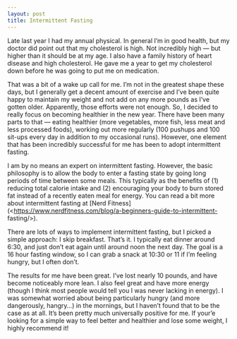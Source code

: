 ```yaml
---
layout: post
title: Intermittent Fasting
---
```


Late last year I had my annual physical. In general I’m in good health, but my
doctor did point out that my cholesterol is high. Not incredibly high — but
higher than it should be at my age. I also have a family history of heart
disease and high cholesterol. He gave me a year to get my cholesterol down
before he was going to put me on medication.

That was a bit of a wake up call for me. I’m not in the greatest shape these
days, but I generally get a decent amount of exercise and I’ve been quite
happy to maintain my weight and not add on any more pounds as I’ve gotten
older. Apparently, those efforts were not enough. So, I decided to really
focus on becoming healthier in the new year. There have been many parts to
that — eating healthier (more vegetables, more fish, less meat and less
processed foods), working out more regularly (100 pushups and 100 sit-ups
every day in addition to my occasional runs). However, one element that has
been incredibly successful for me has been to adopt intermittent fasting.

I am by no means an expert on intermittent fasting. However, the basic
philosophy is to allow the body to enter a fasting state by going long periods
of time between some meals. This typically as the benefits of (1) reducing
total calorie intake and (2) encouraging your body to burn stored fat instead
of a recently eaten meal for energy. You can read a bit more about
intermittent fasting at [Nerd
Fitness](<https://www.nerdfitness.com/blog/a-beginners-guide-to-intermittent-
fasting/>).

There are lots of ways to implement intermittent fasting, but I picked a
simple approach: I skip breakfast. That’s it. I typically eat dinner around
6:30, and just don’t eat again until around noon the next day. The goal is a
16 hour fasting window, so I can grab a snack at 10:30 or 11 if I’m feeling
hungry, but I often don’t.

The results for me have been great. I’ve lost nearly 10 pounds, and have
become noticeably more lean. I also feel great and have more energy (though I
think most people would tell you I was never lacking in energy). I was
somewhat worried about being particularly hungry (and more dangerously,
hangry…) in the mornings, but I haven’t found that to be the case as at all.
It’s been pretty much universally positive for me. If your’e looking for a
simple way to feel better and healthier and lose some weight, I highly
recommend it!

